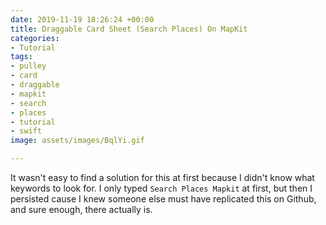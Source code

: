 ```yaml
---
date: 2019-11-19 18:26:24 +00:00
title: Draggable Card Sheet (Search Places) On MapKit
categories:
- Tutorial
tags:
- pulley
- card
- draggable
- mapkit
- search
- places
- tutorial
- swift
image: assets/images/BqlYi.gif

---
```

It wasn't easy to find a solution for this at first because I didn't know what keywords to look for. I only typed `Search Places Mapkit` at first, but then I persisted cause I knew someone else must have replicated this on Github, and sure enough, there actually is.